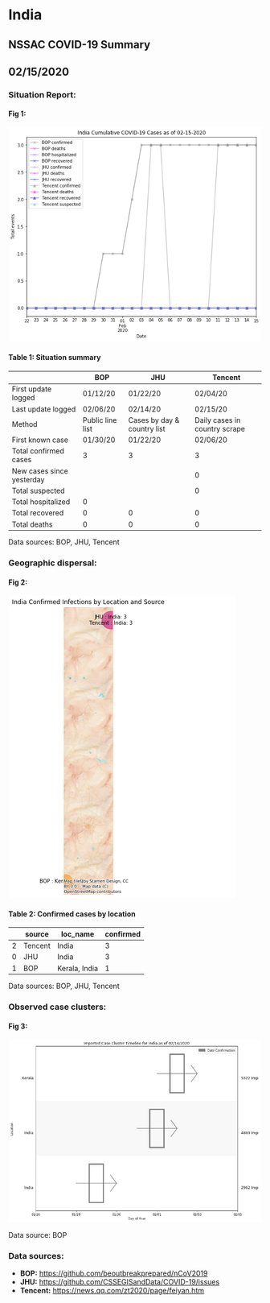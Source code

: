 # India
## NSSAC COVID-19 Summary
## 02/15/2020



 ### Situation Report:
#### Fig 1:
![India cases](../merged_histories/India_merged_histories.png)

#### Table 1: Situation summary
|                           | BOP              | JHU                         | Tencent                       |
|---------------------------|------------------|-----------------------------|-------------------------------|
| First update logged       | 01/12/20         | 01/22/20                    | 02/04/20                      |
| Last update logged        | 02/06/20         | 02/14/20                    | 02/15/20                      |
| Method                    | Public line list | Cases by day & country list | Daily cases in country scrape |
| First known case          | 01/30/20         | 01/22/20                    | 02/06/20                      |
| Total confirmed cases     | 3                | 3                           | 3                             |
| New cases since yesterday |                  |                             | 0                             |
| Total suspected           |                  |                             | 0                             |
| Total hospitalized        | 0                |                             |                               |
| Total recovered           | 0                | 0                           | 0                             |
| Total deaths              | 0                | 0                           | 0                             |
Data sources: BOP, JHU, Tencent


### Geographic dispersal:
#### Fig 2:
![India mapped](../case_locs/India_case_locs.png)

#### Table 2: Confirmed cases by location
|    | source   | loc_name      |   confirmed |
|----|----------|---------------|-------------|
|  2 | Tencent  | India         |           3 |
|  0 | JHU      | India         |           3 |
|  1 | BOP      | Kerala, India |           1 |

Data sources: BOP, JHU, Tencent


### Observed case clusters:
#### Fig 3:
![India cases](../cluster_analysis/India_imported_cases.png)



Data source: BOP


### Data sources:
* **BOP:** https://github.com/beoutbreakprepared/nCoV2019
* **JHU:** https://github.com/CSSEGISandData/COVID-19/issues
* **Tencent:** https://news.qq.com/zt2020/page/feiyan.htm